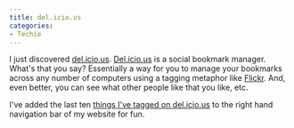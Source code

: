 ```yaml
---
title: del.icio.us
categories:
- Techie
---
```


I just discovered [del.icio.us](http://del.icio.us/). [Del.icio.us](http://del.icio.us/) is a social bookmark manager. What's that you say? Essentially a way for you to manage your bookmarks across any number of computers using a tagging metaphor like [Flickr](http://www.flickr.com/). And, even better, you can see what other people like that you like, etc.

I've added the last ten [things I've tagged on del.icio.us](http://del.icio.us/thingles) to the right hand navigation bar of my website for fun.
